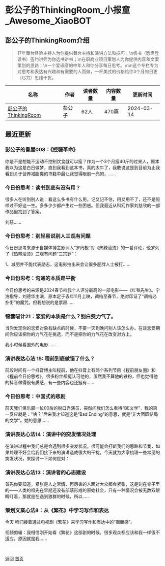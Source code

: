 # 彭公子的ThinkingRoom_小报童_Awesome_XiaoBOT

## 彭公子的ThinkingRoom介绍
> 17年舞台经验主持人为你提供舞台主持和演讲方法和技巧；\n帆书（愿樊登读书）签约讲师为你选书讲书；\n在职商业项目策划人为你提供内容和文案策划的思路；\n一个爱琢磨的中年人和你分享每日思考。\n\n这个专栏专为对思考和表达有兴趣和有需要的人而做，一杯美式的价格给你3个月的日更（尽力）思维干货。  
  


|名称|作者|读者数量|内容数量|更新时间|
|---|---|---|---|---|
|[彭公子的ThinkingRoom](https://xiaobot.net/p/scott4ever?refer=0b133df9-27dc-423b-8101-639049001c13)|彭公子|62人|470篇|2024-03-14|

## 最近更新
### 彭公子的書屋008：《控糖革命》

你是不是想能不运动不控制饮食就可以瘦？作为一个3个月瘦40斤的过来人，原本我以为这是白日做梦，直到我看到这本书，真的太牛了，我敢说这是到目前为止我看到关于营养减脂类的书籍中最让我觉得眼前一亮的，......

### 今日份思考：读书到底有没有用？

很多人在听到别人说：看这么多书有什么用，记又记不住，用又用不了，还不是照样过不好这一生。多多少少都产生过一些困惑。但我最近从科幻作家刘慈欣的一部作品里找到了答案。

刘慈......

### 今日份思考：别轻易说别人三观有问题

今日份思考来源于自媒体博主影评人“罗罔极”对《热辣滚烫》的一番评论，他罗列了《热辣滚烫》三观有问题“三宗罪”：

1、减肥并不能代表励志，这电影拍出来会让很多肥胖人士被打......

### 今日份思考：沟通的本质是平衡

今日份思考的来源是2024春节档我个人评分最高的一部电影——《红毯先生》。宁浩指导，刘德华主演，原本定于去年11月上映，调档至春节，绝对印证了“调档必扑街”的魔咒。但我想说的是票房......

### 锦囊喵计21：恋爱的本质是什么？别白费力气了。

当你发现你的恋爱对象有缺点的时候，不要一天到晚问别人该怎么办。在谈恋爱期间你应该把你的力气花在挑选，而不是把你的力气花在改变对方上。

我小时候看国外的电影......

### 演讲表达心法 15: 程前到底做错了什么？

前段时间有一个抖音博主叫程前，他在抖音上有两个系列节目《程前朋友圈》和《程前今日份思考》。很多粉丝都挺认可他的，虽然我不算他的铁粉，但也觉得他的抖音做得很有质感，有一些内容也还挺有......

### 今日份思考：中国式的悲剧

前天我们俱乐部一位00后的脱口秀演员，突然问我们怎么看待“BE文学”，我的第一反应就是：“啥？”后来我才知道这是“Bad
Ending”的意思，就是“非大团圆结局的文学”。她的意思......

### 演讲表达心法14：演讲中的突发情况处理

在演讲过程中我们总是会遇到很多突发状况，很可能会打断我们的思路和节奏，如果处理不好会给我们接下来的演讲造成很大的干扰，今天就为大家梳理一些常见的突发状况，来探讨一下如何应对：

### 演讲表达心法13：演讲者的心态建设

首先你要知道，紧张是人之常情，再厉害的人面对大众都会紧张，这是刻在骨子里的——人类的祖先在早期还没有部落形成的原始社会，只有一种情况会被无数双眼睛盯着，那就是在遇到狼群的时候，所以......

### 策划文案心法8：从《繁花》中学习写作和表达

今天 咱们接着通过电视剧《繁花》来学习写作和表达中的“画面感”。

视频剪辑：我相信刚开始看《繁花》这部剧的时候，很多观众都应该和我一样很不适应。原因就是我......


<a href="https://github.com/Reno9527/awesome-xiaobot" style="color: white; text-decoration: none;">awesome-xiaobot</a>

返回 [首页](../README.md)
